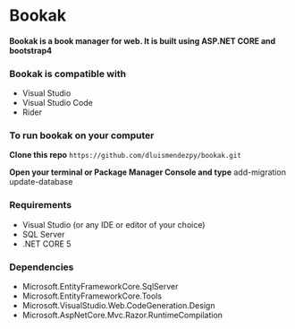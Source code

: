# Bookak

#### Bookak is a book manager for web. It is built using ASP.NET CORE and bootstrap4

### Bookak is compatible with
- Visual Studio
- Visual Studio Code
- Rider

### To run bookak on your computer
**Clone this repo**
`https://github.com/dluismendezpy/bookak.git`

**Open your terminal or Package Manager Console and type**
    add-migration <migration-name>
    update-database

### Requirements
- Visual Studio (or any IDE or editor of your choice)
- SQL Server
- .NET CORE 5

### Dependencies 
- Microsoft.EntityFrameworkCore.SqlServer
- Microsoft.EntityFrameworkCore.Tools
- Microsoft.VisualStudio.Web.CodeGeneration.Design
- Microsoft.AspNetCore.Mvc.Razor.RuntimeCompilation
 
